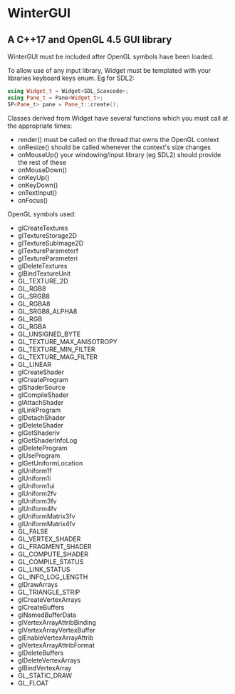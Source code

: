 # WinterGUI
A C++17 and OpenGL 4.5 GUI library
-
WinterGUI must be included after OpenGL symbols have been loaded.

To allow use of any input library, Widget must be templated with your libraries keyboard keys enum.
Eg for SDL2:
```cpp
using Widget_t = Widget<SDL_Scancode>;
using Pane_t = Pane<Widget_t>;
SP<Pane_t> pane = Pane_t::create();
```


Classes derived from Widget have several functions which you must call at the appropriate times:
- render() must be called on the thread that owns the OpenGL context
- onResize() should be called whenever the context's size changes
- onMouseUp() your windowing/input library (eg SDL2) should provide the rest of these
- onMouseDown()
- onKeyUp()
- onKeyDown()
- onTextInput()
- onFocus()

OpenGL symbols used:

- glCreateTextures
- glTextureStorage2D
- glTextureSubImage2D
- glTextureParameterf
- glTextureParameteri
- glDeleteTextures
- glBindTextureUnit
- GL_TEXTURE_2D
- GL_RGB8
- GL_SRGB8
- GL_RGBA8
- GL_SRGB8_ALPHA8
- GL_RGB
- GL_RGBA
- GL_UNSIGNED_BYTE
- GL_TEXTURE_MAX_ANISOTROPY
- GL_TEXTURE_MIN_FILTER
- GL_TEXTURE_MAG_FILTER
- GL_LINEAR
- glCreateShader
- glCreateProgram
- glShaderSource
- glCompileShader
- glAttachShader
- glLinkProgram
- glDetachShader
- glDeleteShader
- glGetShaderiv
- glGetShaderInfoLog
- glDeleteProgram
- glUseProgram
- glGetUniformLocation
- glUniform1f
- glUniform1i
- glUniform1ui
- glUniform2fv
- glUniform3fv
- glUniform4fv
- glUniformMatrix3fv
- glUniformMatrix4fv
- GL_FALSE
- GL_VERTEX_SHADER
- GL_FRAGMENT_SHADER
- GL_COMPUTE_SHADER
- GL_COMPILE_STATUS
- GL_LINK_STATUS
- GL_INFO_LOG_LENGTH
- glDrawArrays
- GL_TRIANGLE_STRIP
- glCreateVertexArrays
- glCreateBuffers
- glNamedBufferData
- glVertexArrayAttribBinding
- glVertexArrayVertexBuffer
- glEnableVertexArrayAttrib
- glVertexArrayAttribFormat
- glDeleteBuffers
- glDeleteVertexArrays
- glBindVertexArray
- GL_STATIC_DRAW
- GL_FLOAT
